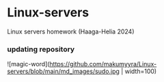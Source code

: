 # Linux-servers
Linux servers homework (Haaga-Helia 2024)

### updating repository

![magic-word](https://github.com/makumyyra/Linux-servers/blob/main/md_images/sudo.jpg | width=100)


